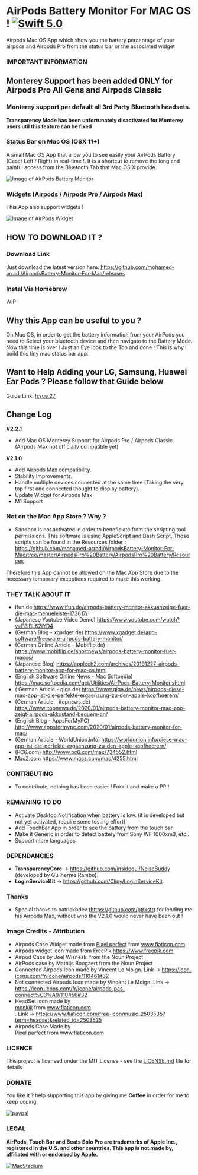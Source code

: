 
# AirPods Battery Monitor For MAC OS ! [![Swift 5.0](https://img.shields.io/badge/Swift-5.0-orange.svg?style=flat)](https://swift.org/)

Airpods Mac OS App which show you the battery percentage of your airpods and Airpods Pro from the status bar or the associated widget

### IMPORTANT INFORMATION ###

## Monterey Support has been added ONLY for Airpods Pro All Gens and Airpods Classic ##
### Monterey support per default all 3rd Party Bluetooth headsets. ###
**Transparency Mode has been unfortunately disactivated for Monterey users util this feature can be fixed**

### Status Bar on Mac OS (OSX 11+) ###

A small Mac OS App that allow you to see easily your AirPods Battery (Case/ Left / Right) in real-time !. It is a shortcut to remove the long and painful access from the Bluetooth Tab that Mac OS X provide.

![Image of AirPods Battery Monitor](/images/airpods-connected-min.jpg)

### Widgets (Airpods / Airpods Pro / Airpods Max) ###

This App also support widgets ! 

![Image of AirPods Widget](/images/Airpods-Max-Pro-Widget.png)

## HOW TO DOWNLOAD IT ?

### Download Link ###

Just download the latest version here: https://github.com/mohamed-arradi/AirpodsBattery-Monitor-For-Mac/releases

### Instal Via Homebrew ###

WIP

## Why this App can be useful to you ? ##

On Mac OS, in order to get the battery information from your AirPods you need to Select your bluetooth device and then navigate to the Battery Mode. Now this time is over ! Just an Eye look to the Top and done !
This is why I build this tiny mac status bar app.

## Want to Help Adding your LG, Samsung, Huawei Ear Pods ? Please follow that Guide below ##

Guide Link: [Issue 27](https://github.com/mohamed-arradi/AirpodsBattery-Monitor-For-Mac/issues/27)

## Change Log  ##

**V2.2.1**

- Add Mac OS Monterey Support for Airpods Pro / Airpods Classic. (Airpods Max not officially compatible yet)

**V2.1.0**

- Add Airpods Max compatibility.
- Stability Improvements.
- Handle multiple devices connected at the same time (Taking the very top first one connected thought to display battery).
- Update Widget for Airpods Max
- M1 Support

### Not on the Mac App Store ? Why ? ###

- Sandbox is not activated in order to beneficiate from the scripting tool permissions. This software is using AppleScript and Bash Script. Those scripts can be found in the Resources folder : https://github.com/mohamed-arradi/AirpodsBattery-Monitor-For-Mac/tree/master/AirpodsPro%20Battery/AirpodsPro%20Battery/Resources.

Therefore this App cannot be allowed on the Mac App Store due to the necessary temporary exceptions required to make this working.

### THEY TALK ABOUT IT ###
-  Ifun.de https://www.ifun.de/airpods-battery-monitor-akkuanzeige-fuer-die-mac-menueleiste-173617/
- (Japanese Youtube Video Demo) https://www.youtube.com/watch?v=F8lBL62iYD4 
- (German Blog - xgadget.de) https://www.xgadget.de/app-software/freeware-airpods-battery-monitor/
- (German Online Article - Mobiflip.de) https://www.mobiflip.de/shortnews/airpods-battery-monitor-fuer-macos/
- (Japanese Blog) https://applech2.com/archives/20191227-airpods-battery-monitor-app-for-mac-os.html
- (English Software Online News - Mac Softpedia) https://mac.softpedia.com/get/Utilities/AirPods-Battery-Monitor.shtml
- ( German Article - giga.de) https://www.giga.de/news/airpods-diese-mac-app-ist-die-perfekte-ergaenzung-zu-den-apple-kopfhoerern/
- (German Article - itopnews.de) https://www.itopnews.de/2020/01/airpods-battery-monitor-mac-app-zeigt-airpods-akkustand-bequem-an/
- (English Blog - AppsForMyPC) http://www.appsformypc.com/2020/01/airpods-battery-monitor-for-mac/
- (German Article - WorldUnion.info) https://worldunion.info/diese-mac-app-ist-die-perfekte-ergaenzung-zu-den-apple-kopfhoerern/
-  (PC6.com) http://www.pc6.com/mac/734552.html
-  MacZ.com https://www.macz.com/mac/4255.html

### CONTRIBUTING ###

- To contribute, nothing has been easier ! Fork it and make a PR !

### REMAINING TO DO ###

- Activate Desktop Notification when battery is low. (it is developed but not yet activated, require some testing effort)
- Add TouchBar App in order to see the battery from the touch bar
- Make it Generic in order to detect battery from Sony WF 1000xm3, etc..
- Support more languages.

### DEPENDANCIES ###

- **TransparencyCore** -> https://github.com/insidegui/NoiseBuddy (developed by Guilherme Rambo).
- **LoginServiceKit** -> https://github.com/Clipy/LoginServiceKit.

### Thanks ###

- Special thanks to patrickbdev (https://github.com/ptrkstr) for lending me his Airpods Max, without who the V2.1.0 would never have been out ! 

### Image Credits - Attribution ###

- Airpods Case Widget made from <a href="https://icon54.com/" title="Pixel perfect">Pixel perfect</a> from <a href="https://www.flaticon.com/" title="Flaticon">www.flaticon.com</a>
- Airpods widget icon made from FreePik https://www.freepik.com
- Airpod Case by Joel Wisneski from the Noun Project
- AirPods case by Mathijs Boogaert from the Noun Project
- Connected Airpods Icon made by Vincent Le Moign. Link -> https://icon-icons.com/fr/icone/airpods/110461#32
- Not connected Airpods Icon made by Vincent Le Moign. Link ->  https://icon-icons.com/fr/icone/airpods-pas-connect%C3%A9/110456#32
- HeadSet icon made by <div><a href="https://www.flaticon.com/authors/monkik" title="monkik">monkik</a> from <a href="https://www.flaticon.com/" title="Flaticon">www.flaticon.com</a></div>. Link -> https://www.flaticon.com/free-icon/music_2503535?term=headset&related_id=2503535
- Airpods Case Made by <div><a href="https://icon54.com/" title="Pixel perfect">Pixel perfect</a> from <a href="https://www.flaticon.com/" title="Flaticon">www.flaticon.com</a></div>

### LICENCE ###

This project is licensed under the MIT License - see the [LICENSE.md](LICENSE.md) file for details

### DONATE ###

You like it ? help supporting this app by giving me **Coffee** in order for me to keep coding

[![paypal](https://www.paypalobjects.com/en_US/i/btn/btn_donateCC_LG.gif)](https://www.paypal.com/cgi-bin/webscr?cmd=_s-xclick&hosted_button_id=CK4Y594T6K5LL)

### LEGAL ###

**AirPods, Touch Bar and Beats Solo Pro are trademarks of Apple Inc., registered in the U.S. and other countries. This app is not made by, affiliated with or endorsed by Apple.**

[![MacStadium](/images/macstadium.png)](https://www.macstadium.com/opensource-members)

